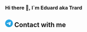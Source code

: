 ### Hi there 👋, I\`m Eduard aka Trard

## [<img height="25em" src="docs/assests/images/Telegram.svg">][Telegram] Contact with me

[Telegram]: https://t.me/trard
